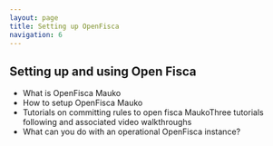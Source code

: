 ```yaml
---
layout: page
title: Setting up OpenFisca
navigation: 6
---
```


## Setting up and using Open Fisca

* What is OpenFisca Mauko
* How to setup OpenFisca Mauko
* Tutorials on committing rules to open fisca MaukoThree tutorials following and associated video walkthroughs
* What can you do with an operational OpenFisca instance?
